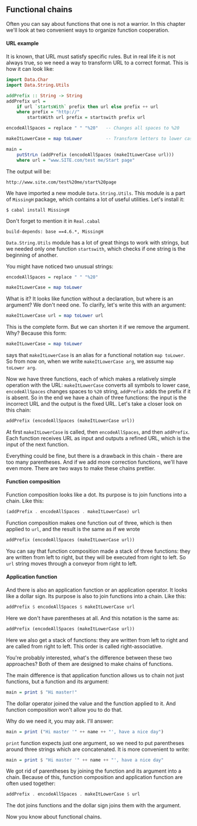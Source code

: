 Functional chains
-----------------

Often you can say about functions that one is not a warrior. In this chapter we'll look at two convenient ways to organize function cooperation.

#### URL example ####

It is known, that URL must satisfy specific rules. But in real life it is not always true, so we need a way to transform URL to a correct format. This is how it can look like:

```haskell
import Data.Char
import Data.String.Utils

addPrefix :: String -> String
addPrefix url =
    if url `startsWith` prefix then url else prefix ++ url
    where prefix = "http://"
        startsWith url prefix = startswith prefix url

encodeAllSpaces = replace " " "%20"   -- Changes all spaces to %20

makeItLowerCase = map toLower         -- Transform letters to lower case

main =
    putStrLn (addPrefix (encodeAllSpaces (makeItLowerCase url)))
    where url = "www.SITE.com/test me/Start page"
```

The output will be:

    http://www.site.com/test%20me/start%20page

We have imported a new module `Data.String.Utils`. This module is a part of `MissingH` package, which contains a lot of useful utilities. Let's install it:

    $ cabal install MissingH

Don't forget to mention it in `Real.cabal`

    build-depends: base ==4.6.*, MissingH

`Data.String.Utils` module has a lot of great things to work with strings, but we needed only one function `startswith`, which checks if one string is the beginning of another.

You might have noticed two unusual strings:

```haskell
encodeAllSpaces = replace " " "%20"

makeItLowerCase = map toLower
```

What is it? It looks like function without a declaration, but where is an argument? We don't need one. To clarify, let's write this with an argument:

```haskell
makeItLowerCase url = map toLower url
```

This is the complete form. But we can shorten it if we remove the argument. Why? Because this form:

```haskell
makeItLowerCase = map toLower
```

says that `makeItLowerCase` is an alias for a functional notation `map toLower`. So from now on, when we write `makeItLowerCase arg`, we assume `map toLower arg`.

Now we have three functions, each of which makes a relatively simple operation with the URL: `makeItLowerCase` converts all symbols to lower case, `encodeAllSpaces` changes spaces to `%20` string, `addPrefix` adds the prefix if it is absent. So in the end we have a chain of three functions: the input is the incorrect URL and the output is the fixed URL. Let's take a closer look on this chain:

```haskell
addPrefix (encodeAllSpaces (makeItLowerCase url))
```

At first `makeItLowerCase` is called, then `encodeAllSpaces`, and then `addPrefix`. Each function receives URL as input and outputs a refined URL, which is the input of the next function.

Everything could be fine, but there is a drawback in this chain - there are too many parentheses. And if we add more correction functions, we'll have even more. There are two ways to make these chains prettier.

#### Function composition ####

Function composition looks like a dot. Its purpose is to join functions into a chain. Like this:

```haskell
(addPrefix . encodeAllSpaces . makeItLowerCase) url
```

Function composition makes one function out of three, which is then applied to `url`, and the result is the same as if we wrote

```haskell
addPrefix (encodeAllSpaces (makeItLowerCase url))
```

You can say that function composition made a stack of three functions: they are written from left to right, but they will be executed from right to left. So `url` string moves through a conveyor from right to left.

#### Application function ####

And there is also an application function or an application operator. It looks like a dollar sign. Its purpose is also to join functions into a chain. Like this:

```haskell
addPrefix $ encodeAllSpaces $ makeItLowerCase url
```

Here we don't have parentheses at all. And this notation is the same as:

```haskell
addPrefix (encodeAllSpaces (makeItLowerCase url))
```

Here we also get a stack of functions: they are written from left to right and are called from right to left. This order is called right-associative.

You're probably interested, what's the difference between these two approaches? Both of them are designed to make chains of functions.

The main difference is that application function allows us to chain not just functions, but a function and its argument:

```haskell
main = print $ "Hi master!"
```

The dollar operator joined the value and the function applied to it. And function composition won't allow you to do that.

Why do we need it, you may ask. I'll answer:

```haskell
main = print ("Hi master '" ++ name ++ "', have a nice day")
```

`print` function expects just one argument, so we need to put parentheses around three strings which are concatenated. It is more convenient to write:

```haskell
main = print $ "Hi master '" ++ name ++ "', have a nice day"
```

We got rid of parentheses by joining the function and its argument into a chain. Because of this, function composition and application function are often used together:

```haskell
addPrefix . encodeAllSpaces . makeItLowerCase $ url
```

The dot joins functions and the dollar sign joins them with the argument.

Now you know about functional chains.

